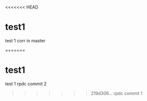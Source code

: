 <<<<<<< HEAD
# test1 
test 1 corr in master

=======
# test1
test 1
rpdc commit 2
>>>>>>> 219d306... rpdc commit 1
